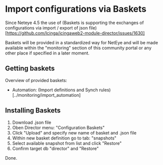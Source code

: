 # Import configurations via Baskets

Since Neteye 4.5 the use of (Baskets is supporting the exchanges of configurations via import / export of json file)[https://github.com/Icinga/icingaweb2-module-director/issues/1630]

Baskets will be provided in a standardized way for NetEye and will be made available within the "monitoring" section of this community portal or any other place if specified in a later moment.

## Getting baskets

Overview of provided baskets:
- Automation: (Import definitions and Synch rules)[../monitoring/import_automation]

## Installing Baskets

1. Download .json file
2. Oben Director menu: "Configuration Baskets"
3. Click "Upload" and specify new name of basket and .json file
4. Within new basket definition go to tab: "snapshots"
5. Select available snapshot from list and click "Restore"
6. Confirm target db "director" and "Restore"

Done.

